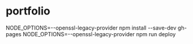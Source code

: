 # portfolio
NODE_OPTIONS=--openssl-legacy-provider npm install --save-dev gh-pages
NODE_OPTIONS=--openssl-legacy-provider npm run deploy